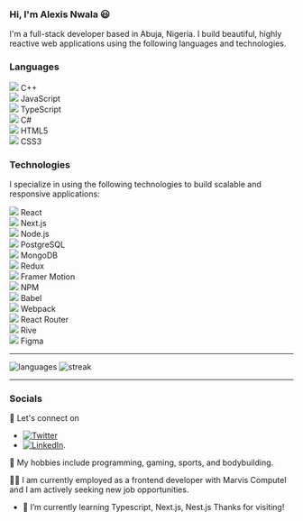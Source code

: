 <!--
**Alexiuszz/Alexiuszz** is a ✨ _special_ ✨ repository because its `README.md` (this file) appears on your GitHub profile.

Here are some ideas to get you started:

- 🔭 I’m currently working on ...
- 🌱 I’m currently learning ...
- 👯 I’m looking to collaborate on ...
- 🤔 I’m looking for help with ...
- 💬 Ask me about ...
- 📫 How to reach me: ...
- 😄 Pronouns: ...
- ⚡ Fun fact: ...
-->

### Hi, I'm Alexis Nwala 😃

I'm a full-stack developer based in Abuja, Nigeria.
I build beautiful, highly reactive web applications using the following languages and technologies. 

### Languages

<img src="https://img.icons8.com/color/30/000000/c-plus-plus-logo.png"/> C++ <br>
<img src="https://img.icons8.com/color/30/000000/javascript--v1.png"/> JavaScript <br>
<img src="https://img.icons8.com/color/30/000000/typescript.png"/> TypeScript <br>
<img src="https://img.icons8.com/color/30/000000/c-sharp-logo.png"/> C# <br>
<img src="https://img.icons8.com/color/30/000000/html-5--v1.png"/> HTML5 <br>
<img src="https://img.icons8.com/color/30/000000/css3.png"/> CSS3 <br>

### Technologies
I specialize in using the following technologies to build scalable and responsive applications:

<img src="https://img.icons8.com/color/30/000000/react-native.png"/> React <br>
<img src="https://img.icons8.com/color/30/000000/nextjs.png"/> Next.js <br>
<img src="https://img.icons8.com/color/30/000000/nodejs.png"/> Node.js <br>
<img src="https://img.icons8.com/color/30/000000/postgreesql.png"/> PostgreSQL <br>
<img src="https://img.icons8.com/color/30/000000/mongodb.png"/> MongoDB <br>
<img src="https://img.icons8.com/color/30/000000/redux.png"/> Redux <br>
<img src="https://img.shields.io/badge/-%23DD0031.svg?&style=for-the-badge&logo=framer&logoColor=white)"/> Framer Motion <br>
<img src="https://img.icons8.com/color/30/000000/npm.png"/> NPM <br>
<img src="https://img.shields.io/badge/-F9DC3E?style=for-the-badge&logo=babel&logoColor=white"/> Babel <br>
<img src="https://img.icons8.com/color/30/000000/webpack.png"/> Webpack <br>
<img src="https://img.shields.io/badge/-white?style=for-the-badge&logo=react-router"/> React Router <br>
<img src="https://img.shields.io/badge/-white?style=for-the-badge&logo=rive"/> Rive <br>
<img src="https://img.shields.io/badge/-black?style=for-the-badge&logo=figma"/> Figma <br>

---

![languages](https://github-readme-stats.vercel.app/api/top-langs/?username=Alexiuszz)
![streak](https://github-readme-streak-stats.herokuapp.com/?user=Alexiuszz)

---

### Socials
💬 Let's connect on 
- [![Twitter](https://img.shields.io/badge/twitter-blue?style=for-the-badge&logo=twitter&logoColor=white)](https://twitter.com/AlexiusNwala) 
- [![LinkedIn](https://img.shields.io/badge/Linkedin-blue?style=for-the-badge&logo=linkedin&logoColor=white)](https://www.linkedin.com/in/alexis-nwala).

🚀 My hobbies include programming, gaming, sports, and bodybuilding.

👨‍💻 I am currently employed as a frontend developer with Marvis Computel and I am actively seeking new job opportunities.

- 🌱 I’m currently learning Typescript, Next.js, Nest.js
Thanks for visiting!
